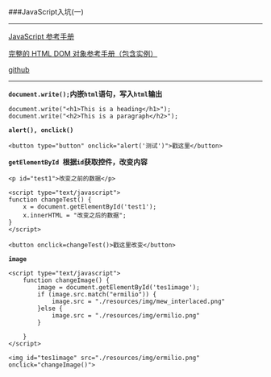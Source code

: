 ###JavaScript入坑(一)

___

[JavaScript 参考手册](http://www.w3school.com.cn/jsref/index.asp)

[完整的 HTML DOM 对象参考手册（包含实例）](http://www.w3school.com.cn/jsref/index.asp)

[github](https://github.com/huanghehg/JavaScript.git)
___

<strong>`document.write();`内嵌`html`语句，写入`html`输出</strong>

```
document.write("<h1>This is a heading</h1>");
document.write("<h2>This is a paragraph</h2>");
```

<strong>`alert(), onclick()`</strong>

```
<button type="button" onclick="alert('测试')">戳这里</button>
```
<strong>`getElementById `根据`id`获取控件，改变内容</strong>

```
<p id="test1">改变之前的数据</p>

<script type="text/javascript">
function changeTest() {
	x = document.getElementById('test1');
	x.innerHTML = "改变之后的数据";
}
</script>

<button onclick=changeTest()>戳这里改变</button>
```

<strong>`image`</strong>

```
<script type="text/javascript">
	function changeImage() {
		image = document.getElementById('tes1image');
		if (image.src.match("ermilio")) {
			image.src = "./resources/img/mew_interlaced.png"
		}else {
			image.src = "./resources/img/ermilio.png"
		}
		
	}
</script>

<img id="tes1image" src="./resources/img/ermilio.png" onclick="changeImage()">
```
